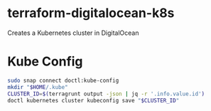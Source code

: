 # terraform-digitalocean-k8s

Creates a Kubernetes cluster in DigitalOcean

# Kube Config

```sh
sudo snap connect doctl:kube-config
mkdir "$HOME/.kube"
CLUSTER_ID=$(terragrunt output -json | jq -r '.info.value.id')
doctl kubernetes cluster kubeconfig save "$CLUSTER_ID"
```
